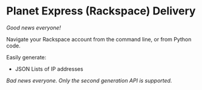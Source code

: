 # Planet Express (Rackspace) Delivery

*Good news everyone!*

Navigate your Rackspace account from the command line, or from Python code.

Easily generate:

  - JSON Lists of IP addresses

*Bad news everyone. Only the second generation API is supported.*

